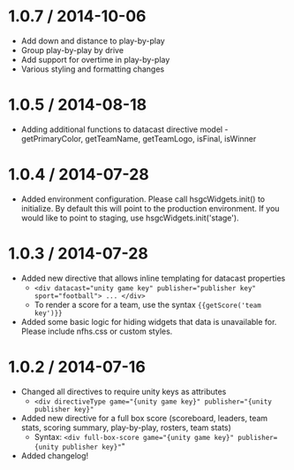 1.0.7 / 2014-10-06
==================

  * Add down and distance to play-by-play
  * Group play-by-play by drive
  * Add support for overtime in play-by-play
  * Various styling and formatting changes

1.0.5 / 2014-08-18
==================

  * Adding additional functions to datacast directive model - getPrimaryColor, getTeamName, getTeamLogo, isFinal, isWinner

1.0.4 / 2014-07-28
==================

  * Added environment configuration.  Please call hsgcWidgets.init() to initialize.  By default this will point to the production environment.  If you would like to point to staging, use hsgcWidgets.init('stage').

1.0.3 / 2014-07-28
==================

  * Added new directive that allows inline templating for datacast properties
    - `<div datacast="unity game key" publisher="publisher key" sport="football"> ... </div>`
    - To render a score for a team, use the syntax `{{getScore('team key')}}`
  * Added some basic logic for hiding widgets that data is unavailable for.  Please include nfhs.css or custom styles.

1.0.2 / 2014-07-16
==================

  * Changed all directives to require unity keys as attributes
    - `<div directiveType game="{unity game key}" publisher="{unity publisher key}"`
  * Added new directive for a full box score (scoreboard, leaders, team stats, scoring summary, play-by-play, rosters, team stats)
    - Syntax: `<div full-box-score game="{unity game key}" publisher={unity publisher key}"`"
  * Added changelog!